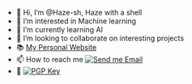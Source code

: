 - 👋 Hi, I’m @Haze-sh, Haze with a shell
- 👀 I’m interested in Machine learning
- 🌱 I’m currently learning AI
- 💞️ I’m looking to collaborate on interesting projects
- :books: [My Personal Website](https://hazemhussien.xyz/)
- 📫 How to reach me [![Send me Email](https://img.shields.io/static/v1?label=email&message=contact@hazemhussien.xyz&color=blue&style=flat-square)](mailto:contact@hazemhussien.xyz)
- :key: [![PGP Key](https://img.shields.io/static/v1?label=PGP&message=FB76D70DACB6D7A420B0D7AD33B8E38DA567CB09&color=blue&style=flat-square)](https://keys.openpgp.org/search?q=892EBC7DC392DFF9C9C03F1D15F4180E73787863)

<!---
Haze-sh/Haze-sh is a ✨ special ✨ repository because its `README.md` (this file) appears on your GitHub profile.
You can click the Preview link to take a look at your changes.
--->
